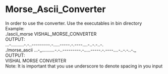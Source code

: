 # Morse_Ascii_Converter

In order to use the converter. Use the executables in bin directory <br />
Example:<br />
  ./ascii_morse VISHAL_MORSE_CONVERTER<br />
  OUTPUT:<br />
    ...-..........-.-..---------.-.....-----.-.----....-..-.-..-.<br />
  ./morse_ascii ...-\_.._..._...._.-_.-.._----_--_---_.-._..._._----_-.-._---_-._...-_._.-._-_._.-._ <br />
  OUTPUT:<br />
  VISHAL MORSE CONVERTER<br />
  Note: It is important that you use underscore to denote spacing in you input <br />
